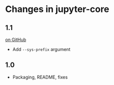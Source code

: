# Changes in jupyter-core

<!-- <START NEW CHANGELOG ENTRY> -->

## 1.1

[on
GitHub](https://github.com/jupyter/jupyter_core/releases/tag/1.1)

- Add ``--sys-prefix`` argument

<!-- <END NEW CHANGELOG ENTRY> -->

## 1.0

- Packaging, README, fixes
